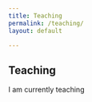 ```yaml
---
title: Teaching
permalink: /teaching/
layout: default

---
```

## Teaching

I am currently teaching 
